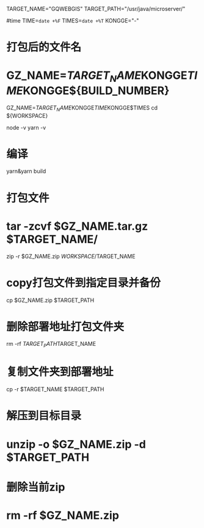 TARGET_NAME="GQWEBGIS"
TARGET_PATH="/usr/java/microserver/"
<!-- TODO:备份目录 -->
#time
TIME=`date +%F`
TIMES=`date +%T`
KONGGE="-"

# 打包后的文件名
# GZ_NAME=$TARGET_NAME$KONGGE$TIME$KONGGE${BUILD_NUMBER}
GZ_NAME=$TARGET_NAME$KONGGE$TIME$KONGGE$TIMES
cd ${WORKSPACE}

node -v
yarn -v
# 编译
yarn&yarn build

# 打包文件
# tar -zcvf $GZ_NAME.tar.gz $TARGET_NAME/
zip -r $GZ_NAME.zip ${WORKSPACE}/$TARGET_NAME
# copy打包文件到指定目录并备份
cp $GZ_NAME.zip $TARGET_PATH
# 删除部署地址打包文件夹
rm -rf $TARGET_PATH$TARGET_NAME
# 复制文件夹到部署地址
cp -r $TARGET_NAME $TARGET_PATH
# 解压到目标目录
# unzip -o $GZ_NAME.zip -d $TARGET_PATH
# 删除当前zip
# rm -rf $GZ_NAME.zip